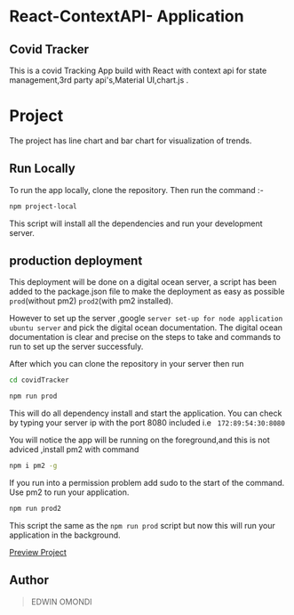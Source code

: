 # React-ContextAPI- Application

## Covid Tracker
This is a covid Tracking App build with React with context api for state management,3rd party api's,Material UI,chart.js .

# Project
The project has line chart and bar chart for visualization of trends.


## Run Locally

To run the app locally, clone the repository. Then run the command :-

```bash
npm project-local

```

This script will install all the dependencies and run your development server.



## production deployment 

This deployment will be done on a digital ocean server, a script has been added to the package.json file to make the deployment
as easy as possible `prod`(without pm2)  `prod2`(with pm2 installed).

However to set up the server ,google ``server set-up for node application ubuntu server`` and pick the digital ocean documentation.
The digital ocean documentation is clear and precise on the steps to take and commands to run to set up the server successfuly. 

After which you can clone the repository in your server then run

```bash
cd covidTracker

npm run prod 

```

This will do all dependency install and start the application. You can check by typing your server ip with the port 8080 included  i.e ` 172:89:54:30:8080`


You will notice the app will be running on the foreground,and this is not adviced ,install pm2 with command 

```bash
npm i pm2 -g

```

If you run into a permission problem add sudo to the start of the command. Use pm2 to run your application.

```bash
npm run prod2

```

This script the same as the `npm run prod` script but now this will run your application in the background.

[Preview Project](https://edwardcashmere.github.io/Covid-Tracker-React/)

## Author

>EDWIN OMONDI




